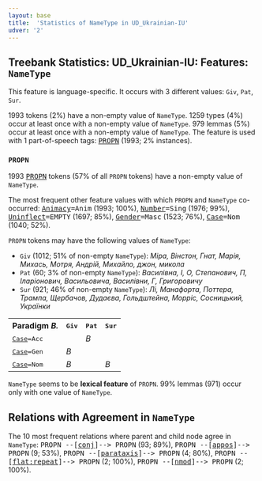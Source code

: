 ```yaml
---
layout: base
title:  'Statistics of NameType in UD_Ukrainian-IU'
udver: '2'
---
```


## Treebank Statistics: UD_Ukrainian-IU: Features: `NameType`

This feature is language-specific.
It occurs with 3 different values: `Giv`, `Pat`, `Sur`.

1993 tokens (2%) have a non-empty value of `NameType`.
1259 types (4%) occur at least once with a non-empty value of `NameType`.
979 lemmas (5%) occur at least once with a non-empty value of `NameType`.
The feature is used with 1 part-of-speech tags: <tt><a href="uk_iu-pos-PROPN.html">PROPN</a></tt> (1993; 2% instances).

### `PROPN`

1993 <tt><a href="uk_iu-pos-PROPN.html">PROPN</a></tt> tokens (57% of all `PROPN` tokens) have a non-empty value of `NameType`.

The most frequent other feature values with which `PROPN` and `NameType` co-occurred: <tt><a href="uk_iu-feat-Animacy.html">Animacy</a></tt><tt>=Anim</tt> (1993; 100%), <tt><a href="uk_iu-feat-Number.html">Number</a></tt><tt>=Sing</tt> (1976; 99%), <tt><a href="uk_iu-feat-Uninflect.html">Uninflect</a></tt><tt>=EMPTY</tt> (1697; 85%), <tt><a href="uk_iu-feat-Gender.html">Gender</a></tt><tt>=Masc</tt> (1523; 76%), <tt><a href="uk_iu-feat-Case.html">Case</a></tt><tt>=Nom</tt> (1040; 52%).

`PROPN` tokens may have the following values of `NameType`:

* `Giv` (1012; 51% of non-empty `NameType`): <em>Міра, Вінстон, Гнат, Марія, Михась, Мотря, Андрій, Михайло, джон, микола</em>
* `Pat` (60; 3% of non-empty `NameType`): <em>Василівна, І, О, Степанович, П, Іларіонович, Васильовича, Василівни, Г, Григоровичу</em>
* `Sur` (921; 46% of non-empty `NameType`): <em>Лі, Манафорта, Поттера, Трампа, Щербачов, Дудаєва, Гольдштейна, Морріс, Сосницький, Українки</em>

<table>
  <tr><th>Paradigm <i>В.</i></th><th><tt>Giv</tt></th><th><tt>Pat</tt></th><th><tt>Sur</tt></th></tr>
  <tr><td><tt><tt><a href="uk_iu-feat-Case.html">Case</a></tt><tt>=Acc</tt></tt></td><td></td><td><em>В</em></td><td></td></tr>
  <tr><td><tt><tt><a href="uk_iu-feat-Case.html">Case</a></tt><tt>=Gen</tt></tt></td><td><em>В</em></td><td></td><td></td></tr>
  <tr><td><tt><tt><a href="uk_iu-feat-Case.html">Case</a></tt><tt>=Nom</tt></tt></td><td><em>В</em></td><td></td><td><em>В</em></td></tr>
</table>

`NameType` seems to be **lexical feature** of `PROPN`. 99% lemmas (971) occur only with one value of `NameType`.

## Relations with Agreement in `NameType`

The 10 most frequent relations where parent and child node agree in `NameType`:
<tt>PROPN --[<tt><a href="uk_iu-dep-conj.html">conj</a></tt>]--> PROPN</tt> (93; 89%),
<tt>PROPN --[<tt><a href="uk_iu-dep-appos.html">appos</a></tt>]--> PROPN</tt> (9; 53%),
<tt>PROPN --[<tt><a href="uk_iu-dep-parataxis.html">parataxis</a></tt>]--> PROPN</tt> (4; 80%),
<tt>PROPN --[<tt><a href="uk_iu-dep-flat-repeat.html">flat:repeat</a></tt>]--> PROPN</tt> (2; 100%),
<tt>PROPN --[<tt><a href="uk_iu-dep-nmod.html">nmod</a></tt>]--> PROPN</tt> (2; 100%).

